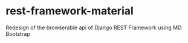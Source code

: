 # rest-framework-material
Redesign of the browserable api of Django REST Framework using MD Bootstrap
